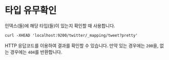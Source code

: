 # 타입 유무확인
인덱스(들)에 해당 타입(들)이 있는지 확인할 때 사용합니다.
```
curl -XHEAD 'localhost:9200/twitter/_mapping/tweet?pretty'
```
HTTP 응답코드를 이용하여 결과를 확인할 수 있습니다. 만약 있는 경우에는 ```200```을, 없는 경우에는 ```404```를 반환합니다.